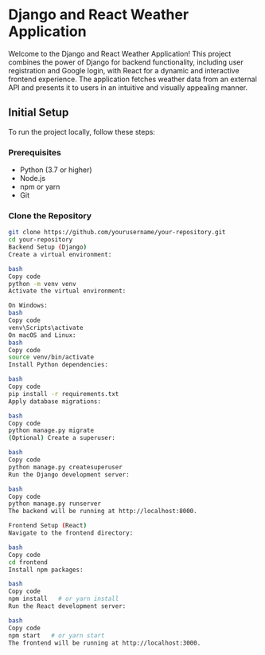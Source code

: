 # Django and React Weather Application

Welcome to the Django and React Weather Application! This project combines the power of Django for backend functionality, including user registration and Google login, with React for a dynamic and interactive frontend experience. The application fetches weather data from an external API and presents it to users in an intuitive and visually appealing manner.

## Initial Setup

To run the project locally, follow these steps:

### Prerequisites

- Python (3.7 or higher)
- Node.js
- npm or yarn
- Git

### Clone the Repository

```bash
git clone https://github.com/yourusername/your-repository.git
cd your-repository
Backend Setup (Django)
Create a virtual environment:

bash
Copy code
python -m venv venv
Activate the virtual environment:

On Windows:
bash
Copy code
venv\Scripts\activate
On macOS and Linux:
bash
Copy code
source venv/bin/activate
Install Python dependencies:

bash
Copy code
pip install -r requirements.txt
Apply database migrations:

bash
Copy code
python manage.py migrate
(Optional) Create a superuser:

bash
Copy code
python manage.py createsuperuser
Run the Django development server:

bash
Copy code
python manage.py runserver
The backend will be running at http://localhost:8000.

Frontend Setup (React)
Navigate to the frontend directory:

bash
Copy code
cd frontend
Install npm packages:

bash
Copy code
npm install   # or yarn install
Run the React development server:

bash
Copy code
npm start   # or yarn start
The frontend will be running at http://localhost:3000.
